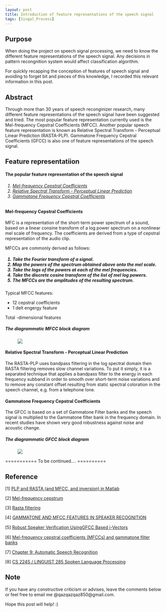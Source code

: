 ```yaml
---
layout: post
title: Introduction of feature representations of the speech signal
tags: [Singal_Process] 
---
```


## Purpose
When doing the project on speech signal processing, we need to know the different feature representations of the speech signal. Any decisions in pattern recongnition system would affect classification algorithm. 

For quickly recapping the conception of features of speech signal and avoiding to forget bit and pieces of this knowledge, I recorded this relevant information in this post.

## Abstract
Through more than 30 years of speech reconginizer research, many different feature representations of the speech signal have been suggested and tried. The most popular feature representation currently used is the Mel-frequency Cepstral Coefficients (MFCC). Another popular speech feature representation is known as Relative Spectral Transform - Perceptual Linear Prediction (RASTA-PLP). Gammatone Frequency Cepstral Coefficients (GFCC) is also one of feature representations of the speech signal.
 
## Feature representatiion

<h4><a name="TableContent"></a> The popular feature representation of the speech signal</h4>
<h6><ol>
    <li><a href="#MFCC">Mel-frequency Cepstral Coefficients</a></li>
    <li><a href="#RASTA">Relative Spectral Transform - Perceptual Linear Prediction</a></li>
    <li><a href="#GFCC">Gammatone Frequency Cepstral Coefficients</a></li>
</ol></h6>


<h4><a name="MFCC"></a>Mel-frequency Cepstral Coefficients</h4>
MFC is a representation of the short-term power spectrum of a sound, based on a linear consine transform of a log power spectrum on a nonlinear mel scale of frequency. The coefficients are derived from a type of cepstral representation of the audio clip.

MFCCs are commonly derived as follows:
<h5><ol>
    <li>Take the Fourier transform of a signal.</li>
    <li>Map the powers of the spectrum obtained above onto the mel scale.</li>
    <li>Take the logs of the powers at each of the mel frequencies.</li>
    <li>Take the discrete cosine transform of the list of mel log powers.</li>
    <li>The MFCCs are the amplitudes of the resulting spectrum.</li>
</ol></h5>

Typical MFCC features:
<ul style="list-style-type:disc">
  <li> 12 cepstral coefficients</li>
  <li> 1 delt engergy feature</li>
</ul>
Total -dimensional features

##### The diagrammatic MFCC block diagram
<figure>
<a><img src="{{ site.baseurl }}/picture/mfcc_block_diagram.png"></a>
</figure>

<h4><a name="RASTA"></a>Relative Spectral Transform - Perceptual Linear Prediction</h4>
The RASTA-PLP uses bandpass filtering in the log spectral domain then RASTA filtering removes slow channel variations. To put it simply, it is a separated technique that applies a bandpass filter to the energy in each frequency subband in order to smooth over short-term noise variations and to remove any constant offset resulting from static spectral coloration in the speech channel, e.g. from a telephone lone.

<h4><a name="GFCC"></a>Gammatone Frequency Cepstral Coefficients</h4>
The GFCC is based on a set of Gammatone Filter banks and the speech signal is multiplied to the Gammatone filter bank in the frequency domain. In recent studies have shown very good robustness against noise and acoustic change.

##### The diagrammatic GFCC block diagram
<figure>
<a><img src="{{ site.baseurl }}/picture/gfcc_block_diagram.png"></a>
</figure>

=========== To be continued.... ==========

## Reference
[1] [PLP and RASTA (and MFCC, and inversion) in Matlab](https://labrosa.ee.columbia.edu/matlab/rastamat/)

[2] [Mel-frequency cepstrum](https://en.wikipedia.org/wiki/Mel-frequency_cepstrum)

[3] [Rasta filtering](https://en.wikipedia.org/wiki/Rasta_filtering)

[4] [GAMMATONE AND MFCC FEATURES IN SPEAKER RECOGNITION](https://repository.lib.fit.edu/bitstream/handle/11141/458/Burgos%2c%20Wilson%2c%20Gammatone%20and%20MFCC....pdf?sequence=1&isAllowed=y)

[5] [Robust Speaker Veriﬁcation UsingGFCC Based i-Vectors](https://www.researchgate.net/publication/309149564_Robust_Speaker_Verification_Using_GFCC_Based_i-Vectors)

[6] [Mel-frequency cepstral coefficients (MFCCs) and gammatone filter banks](http://www.cs.tut.fi/~sgn14006/PDF2015/S04-MFCC.pdf)

[7] [Chapter 9: Automatic Speech Recognition](http://www.cs.columbia.edu/~julia/courses/CS6998-2019/%5B09%5D%20Automatic%20Speech%20Recognition.pdf)

[8] [CS 224S / LINGUIST 285 Spoken Language Processing](https://web.stanford.edu/class/cs224s/lectures/224s.17.lec5.pdf)

## Note
<p>If you have any constructive criticism or advises, leave the comments below or feel free to email me @qazqazqaz850@gmail.com.

Hope this post will help! :)
</p>

